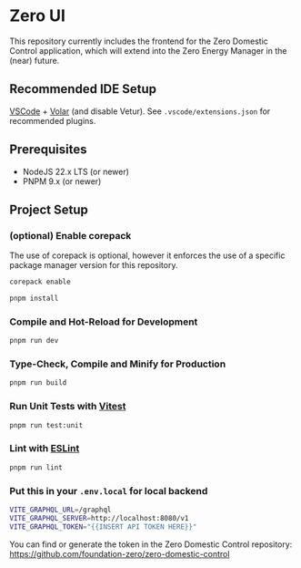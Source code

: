 # Zero UI

This repository currently includes the frontend for the Zero Domestic Control application, which will extend into the Zero Energy Manager in the (near) future.

## Recommended IDE Setup

[VSCode](https://code.visualstudio.com/) + [Volar](https://marketplace.visualstudio.com/items?itemName=Vue.volar) (and disable Vetur). See `.vscode/extensions.json` for recommended plugins.

## Prerequisites

- NodeJS 22.x LTS (or newer)
- PNPM 9.x (or newer)

## Project Setup

### (optional) Enable corepack

The use of corepack is optional, however it enforces the use of a specific package manager version for this repository.

```sh
corepack enable
```

```sh
pnpm install
```

### Compile and Hot-Reload for Development

```sh
pnpm run dev
```

### Type-Check, Compile and Minify for Production

```sh
pnpm run build
```

### Run Unit Tests with [Vitest](https://vitest.dev/)

```sh
pnpm run test:unit
```

### Lint with [ESLint](https://eslint.org/)

```sh
pnpm run lint
```

### Put this in your `.env.local` for local backend

```sh
VITE_GRAPHQL_URL=/graphql
VITE_GRAPHQL_SERVER=http://localhost:8080/v1
VITE_GRAPHQL_TOKEN="{{INSERT API TOKEN HERE}}"
```
You can find or generate the token in the Zero Domestic Control repository: 
https://github.com/foundation-zero/zero-domestic-control
